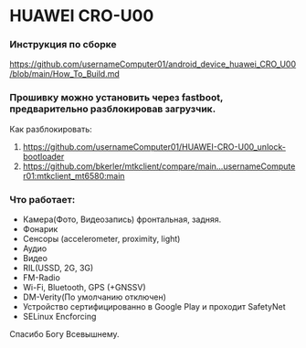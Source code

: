 # HUAWEI CRO-U00
### Инструкция по сборке
https://github.com/usernameComputer01/android_device_huawei_CRO_U00/blob/main/How_To_Build.md

### Прошивку можно установить через fastboot, предварительно разблокировав загрузчик.
Как разблокировать:
1. https://github.com/usernameComputer01/HUAWEI-CRO-U00_unlock-bootloader
2. https://github.com/bkerler/mtkclient/compare/main...usernameComputer01:mtkclient_mt6580:main

### Что работает:
+ Камера(Фото, Видеозапись) фронтальная, задняя.
+ Фонарик
+ Сенсоры (accelerometer, proximity, light)
+ Аудио
+ Видео
+ RIL(USSD, 2G, 3G)
+ FM-Radio
+ Wi-Fi, Bluetooth, GPS (+GNSSV)
+ DM-Verity(По умолчанию отключен)
+ Устройство сертифицированно в Google Play и проходит SafetyNet
+ SELinux Encforcing



Спасибо Богу Всевышнему.
